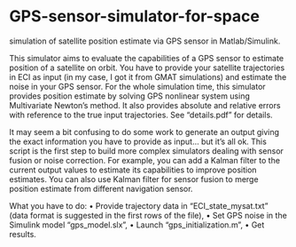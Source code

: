 # GPS-sensor-simulator-for-space
simulation of satellite position estimate via GPS sensor in Matlab/Simulink.

This simulator aims to evaluate the capabilities of a GPS sensor to estimate position of a satellite on orbit. You have to provide your satellite trajectories in ECI as input (in my case, I got it from GMAT simulations) and estimate the noise in your GPS sensor.
For the whole simulation time, this simulator provides position estimate by solving GPS nonlinear system using Multivariate Newton’s method. It also provides absolute and relative errors with reference to the true input trajectories. See “details.pdf” for details.

It may seem a bit confusing to do some work to generate an output giving the exact information you have to provide as input… but it’s all ok. This script is the first step to build more complex simulators dealing with sensor fusion or noise correction. For example, you can add a Kalman filter to the current output values to estimate its capabilities to improve position estimates. You can also use Kalman filter for sensor fusion to merge position estimate from different navigation sensor.



What you have to do:
•	Provide trajectory data in “ECI_state_mysat.txt” (data format is suggested in the first rows of the file),
•	Set GPS noise in the Simulink model “gps_model.slx”,
•	Launch “gps_initialization.m”,
•	Get results.
